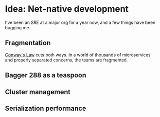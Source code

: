 # Idea: Net-native development

I've been an SRE at a major org for a year now, and a few things have been
bugging me.

## Fragmentation

[Conway's Law](https://en.wikipedia.org/wiki/Conway's_law) cuts both ways. In a
world of thousands of microservices and properly separated concerns, the teams
are fragmented.

## Bagger 288 as a teaspoon




## Cluster management

## Serialization performance

